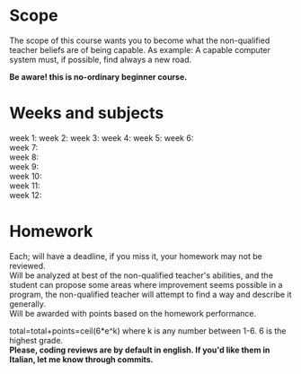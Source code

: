 # Scope
The scope of this course wants you to become what the non-qualified teacher beliefs are of being capable. 
As example: A capable computer system must, if possible, find always a new road. 
 
**Be aware! this is no-ordinary beginner course.** 
 
# Weeks and subjects 
week 1: 
week 2: 
week 3: 
week 4: 
week 5: 
week 6:  
week 7:  
week 8:  
week 9:  
week 10:  
week 11:  
week 12:  

# Homework
Each; will have a deadline, if you miss it, your homework may not be reviewed.  
Will be analyzed at best of the non-qualified teacher's abilities, and the student can propose some areas where improvement seems possible in a program, the non-qualified teacher will attempt to find a way and describe it generally.  
Will be awarded with points based on the homework performance.  

total=total+points=ceil(6*e^k) where k is any number between 1-6. 6 is the highest grade.  
**Please, coding reviews are by default in english. If you'd like them in Italian, let me know through commits.**
